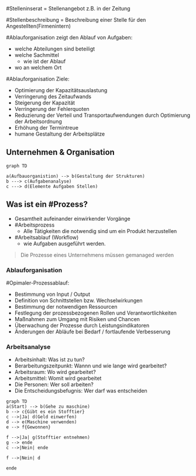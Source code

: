 #Stelleninserat = Stellenangebot z.B. in der Zeitung 

#Stellenbeschreibung = Beschreibung einer Stelle für den Angestellten(Firmenintern)



#Ablauforganisation zeigt den Ablauf von Aufgaben:
- welche Abteilungen sind beteiligt
- welche Sachmittel
	- wie ist der Ablauf
- wo an welchem Ort


#Ablauforganisation Ziele:
- Optimierung der Kapazitätsauslastung
- Verringerung des Zeitaufwands
- Steigerung der Kapazität
- Verringerung der Fehlerquoten
- Reduzierung der Verteil und Transportaufwendungen durch Optimierung der Arbeitsordnung 
- Erhöhung der Termintreue
- humane Gestaltung der Arbeitsplätze

## Unternehmen & Organisation
```mermaid
graph TD

a(Aufbauorganistion) --> b(Gestaltung der Strukturen)
b ---> c(Aufgabenanalyse)
c ---> d(Elemente Aufgaben Stellen)
```
## Was ist ein #Prozess?

* Gesamtheit aufeinander einwirkender Vorgänge
* #Arbeitsprozess
	* Alle Tätigkeiten die notwendig sind um ein Produkt herzustellen
* #Arbeitsablauf (Workflow)
	* wie Aufgaben ausgeführt werden.

> Die Prozesse eines Unternehmens müssen gemanaged werden

### Ablauforganisation
#Opimaler-Prozessablauf:
* Bestimmung von Input / Output
* Definition von Schnittstellen bzw. Wechselwirkungen
* Bestimmung der notwendigen Ressourcen
* Festlegung der prozessbezogenen Rollen und Verantwortlichkeiten
* Maßnahmen zum Umgang mit Risiken und Chancen
* Überwachung der Prozesse durch Leistungsindikatoren
* Änderungen der Abläufe bei Bedarf / fortlaufende Verbesserung
### Arbeitsanalyse
- Arbeitsinhalt: Was ist zu tun?
- Berarbeitungszeitpunkt: Wannn und wie lange wird gearbeitet?
- Arbeitsraum: Wo wird gearbeitet?
- Arbeitsmittel: Womit wird gearbeitet
- Die Personen: Wer soll arbeiten?
- Die Entscheidungsbefugnis: Wer darf was entscheiden

```mermaid
graph TD
a(Start) --> b(Gehe zu maschine)
b --> c{Gibt es ein Stofftier}
c -->|Ja| d(Geld einwerfen)
d --> e(Maschine verwenden)
e --> f{Gewonnen}

f -->|Ja| g(Stofftier entnehmen)
g --> ende
c -->|Nein| ende

f -->|Nein| d

ende
```
